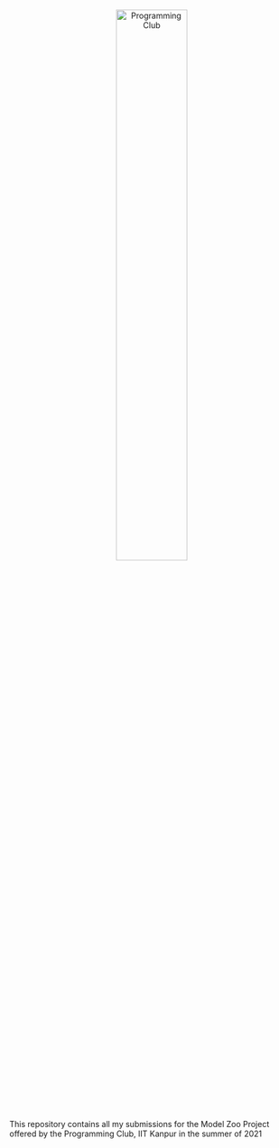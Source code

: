 <br/>
<p align="center">
    <a href="https://pclub.in/" target="_blank">
        <img width="50%" src="https://drive.google.com/file/d/1zwIJfpqAGZKLSxC71OwaWbOgLouljI5V/view?usp=sharing" alt="Programming Club">
    </a>
</p>

This repository contains all my submissions for the Model Zoo Project offered by the Programming Club, IIT Kanpur in the summer of 2021
